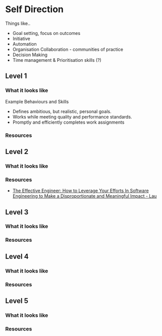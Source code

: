 # Self Direction

Things like..
- Goal setting, focus on outcomes
- Initiative
- Automation
- Organisation Collaboration - communities of practice
- Decision Making
- Time management & Prioritisation skills (?)

## Level 1

### What it looks like

Example Behaviours and Skills
- Defines ambitious, but realistic, personal goals.
- Works while meeting quality and performance standards.
- Promptly and efficiently completes work assignments

### Resources

## Level 2

### What it looks like

### Resources
- [The Effective Engineer: How to Leverage Your Efforts In Software Engineering to Make a Disproportionate and Meaningful Impact - Lau](https://www.amazon.com/Effective-Engineer-Engineering-Disproportionate-Meaningful/dp/0996128107)

## Level 3

### What it looks like

### Resources


## Level 4

### What it looks like

### Resources

## Level 5

### What it looks like

### Resources